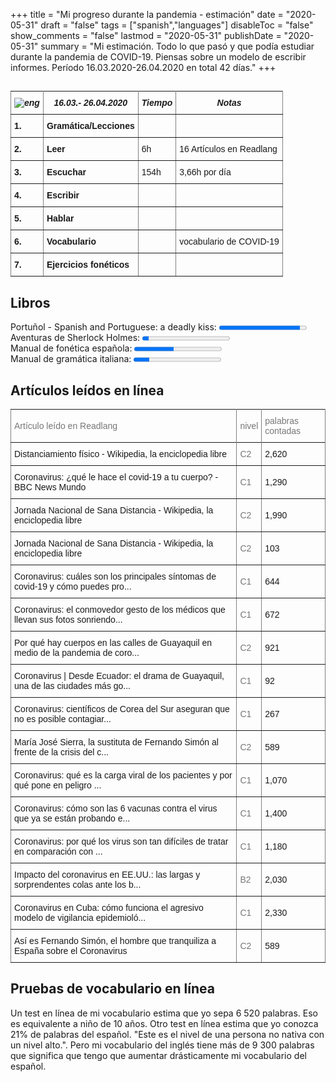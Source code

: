 +++
title = "Mi progreso durante la pandemia - estimación"
date = "2020-05-31"
draft = "false"
tags = ["spanish","languages"]
disableToc = "false"
show_comments = "false"
lastmod = "2020-05-31"
publishDate = "2020-05-31"
summary = "Mi estimación. Todo lo que pasó y que podía estudiar durante la pandemia de COVID-19. Piensas sobre un modelo de escribir informes. Período 16.03.2020-26.04.2020 en total 42 días."
+++

##



<style type="text/css">
.tg  {border-collapse:collapse;border-spacing:0;}
.tg td{font-family:Arial, sans-serif;font-size:14px;padding:10px 5px;border-style:solid;border-width:1px;overflow:hidden;word-break:normal;}
.tg th{font-family:Arial, sans-serif;font-size:14px;font-weight:normal;padding:10px 5px;border-style:solid;border-width:1px;overflow:hidden;word-break:normal;}
.tg .tg-4erg{font-weight:bold;font-style:italic;border-color:inherit;text-align:center;vertical-align:top}
.tg .tg-rvyq{font-weight:bold;font-style:italic;border-color:inherit;text-align:center;vertical-align:top}
.tg .tg-7btt{font-weight:bold;border-color:inherit;text-align:left;vertical-align:top}
.tg .tg-fymr{font-weight:bold;border-color:inherit;text-align:left;vertical-align:top}
.tg .tg-0pky{border-color:inherit;text-align:left;vertical-align:top}
</style>
<table class="tg">
  <tr>
    <th class="tg-rvyq"><img src="/flags/spain32.png" alt="eng"></th>
    <th class="tg-4erg">16.03.- 26.04.2020</th>
    <th class="tg-4erg">Tiempo</th>
      <th class="tg-4erg">Notas</th>
  </tr>
  <tr>
    <td class="tg-7btt">1.</td>
    <td class="tg-fymr">Gramática/Lecciones</td>
    <td class="tg-0pky"></td>
    <td class="tg-0pky"></td>
  </tr>
  <tr>
    <td class="tg-7btt">2.</td>
    <td class="tg-fymr">Leer</td>
    <td class="tg-0pky">6h</td>
    <td class="tg-0pky">16 Artículos en Readlang</td>
  </tr>
  <tr>
    <td class="tg-7btt">3.</td>
    <td class="tg-fymr">Escuchar</td>
    <td class="tg-0pky">154h</td>
    <td class="tg-0pky">3,66h por día</td>
  </tr>
  <tr>
    <td class="tg-fymr">4.</td>
    <td class="tg-fymr">Escribir</td>
    <td class="tg-0pky"></td>
    <td class="tg-0pky"></td>
  </tr>
  <tr>
    <td class="tg-fymr">5.</td>
    <td class="tg-fymr">Hablar</td>
    <td class="tg-0pky"></td>
    <td class="tg-0pky"></td>
  </tr>
  <tr>
    <td class="tg-fymr">6.</td>
    <td class="tg-fymr">Vocabulario</td>
    <td class="tg-0pky"></td>
    <td class="tg-0pky">vocabulario de COVID-19</td>
  </tr>
  <tr>
    <td class="tg-fymr">7.</td>
    <td class="tg-fymr">Ejercicios fonéticos</td>
    <td class="tg-0pky"></td>
    <td class="tg-0pky"></td>
  </tr>
</table>

## Libros

<label for="libro">Portuñol - Spanish and Portuguese: a deadly kiss:</label>
<progress id="spanish-progress" value="140" max="151"> 100% </progress>
<br>
<label for="libro">Aventuras de Sherlock Holmes:</label>
<progress id="spanish-progress" value="24" max="332"> 100% </progress>
<br>
<label for="libro">Manual de fonética española:</label>
<progress id="spanish-progress" value="70" max="155"> 100% </progress>
<br>
<label for="libro">Manual de gramática italiana:</label>
<progress id="spanish-progress" value="54" max="291"> 100% </progress>
<br>

## Artículos leídos en línea

<style type="text/css">
.tg  {border-collapse:collapse;border-spacing:0;}
.tg td{border-color:black;border-style:solid;border-width:1px;font-family:Arial, sans-serif;font-size:14px;
  overflow:hidden;padding:10px 5px;word-break:normal;}
.tg th{border-color:black;border-style:solid;border-width:1px;font-family:Arial, sans-serif;font-size:14px;
  font-weight:normal;overflow:hidden;padding:10px 5px;word-break:normal;}
.tg .tg-0ys1{background-color:inherit;border-color:inherit;text-align:left;vertical-align:middle}
.tg .tg-jxgv{background-color:inherit;border-color:inherit;text-align:left;vertical-align:top}
.tg .tg-mfxq{background-color:inherit;border-color:inherit;color:#00E;text-align:left;text-decoration:underline;vertical-align:top}
.tg .tg-h09u{background-color:inherit;border-color:inherit;color:#777;text-align:left;vertical-align:middle}
@media screen and (max-width: 767px) {.tg {width: auto !important;}.tg col {width: auto !important;}.tg-wrap {overflow-x: auto;-webkit-overflow-scrolling: touch;}}</style>
<div class="tg-wrap"><table class="tg">
<tbody>
<tr>
  <td class="tg-h09u">Artículo leído en Readlang<br></td>
  <td class="tg-h09u">nivel</td>
  <td class="tg-h09u">palabras contadas</td>
</tr>
<tr>
  <tr>
    <td class="tg-0ys1">Distanciamiento físico - Wikipedia, la enciclopedia libre<br></td>
    <td class="tg-h09u"><span style="color:#777">C2</td>
    <td class="tg-0ys1">2,620</td>
  </tr>
  <tr>
    <td class="tg-0ys1">Coronavirus: ¿qué le hace el covid-19 a tu cuerpo? - BBC News Mundo</a><br></td>
    <td class="tg-h09u"><span style="color:#777">C1</span></td>
    <td class="tg-0ys1">1,290</td>
  </tr>
  <tr>
    <td class="tg-0ys1">Jornada Nacional de Sana Distancia - Wikipedia, la enciclopedia libre</a><br></td>
    <td class="tg-h09u"><span style="color:#777">C2</span></td>
    <td class="tg-0ys1">1,990</td>
  </tr>
  <tr>
    <td class="tg-0ys1">Jornada Nacional de Sana Distancia - Wikipedia, la enciclopedia libre</a><br></td>
    <td class="tg-h09u"><span style="color:#777">C2</span></td>
    <td class="tg-0ys1">103</td>
  </tr>
  <tr>
    <td class="tg-0ys1">Coronavirus: cuáles son los principales síntomas de covid-19 y cómo puedes pro...</a><br></td>
    <td class="tg-h09u"><span style="color:#777">C1</span></td>
    <td class="tg-0ys1">644</td>
  </tr>
  <tr>
    <td class="tg-0ys1">Coronavirus: el conmovedor gesto de los médicos que llevan sus fotos sonriendo...</a><br></td>
    <td class="tg-h09u"><span style="color:#777">C1</span></td>
    <td class="tg-0ys1">672</td>
  </tr>
  <tr>
    <td class="tg-0ys1">Por qué hay cuerpos en las calles de Guayaquil en medio de la pandemia de coro...</a><br></td>
    <td class="tg-h09u"><span style="color:#777">C2</span></td>
    <td class="tg-0ys1">921</td>
  </tr>
  <tr>
    <td class="tg-0ys1">Coronavirus | Desde Ecuador: el drama de Guayaquil, una de las ciudades más go...</a><br></td>
    <td class="tg-h09u"><span style="color:#777">C1</span></td>
    <td class="tg-0ys1">92</td>
  </tr>
  <tr>
    <td class="tg-0ys1">Coronavirus: científicos de Corea del Sur aseguran que no es posible contagiar...</a><br></td>
    <td class="tg-h09u"><span style="color:#777">C1</span></td>
    <td class="tg-0ys1">267</td>
  </tr>
  <tr>
    <td class="tg-0ys1">María José Sierra, la sustituta de Fernando Simón al frente de la crisis del c...</a><br></td>
    <td class="tg-h09u"><span style="color:#777">C2</span></td>
    <td class="tg-0ys1">589</td>
  </tr>
  <tr>
    <td class="tg-0ys1">Coronavirus: qué es la carga viral de los pacientes y por qué pone en peligro ...</a><br></td>
    <td class="tg-h09u"><span style="color:#777">C1</span></td>
    <td class="tg-0ys1">1,070</td>
  </tr>
  <tr>
    <td class="tg-0ys1">Coronavirus: cómo son las 6 vacunas contra el virus que ya se están probando e...</a><br></td>
    <td class="tg-h09u"><span style="color:#777">C1</span></td>
    <td class="tg-0ys1">1,400</td>
  </tr>
  <tr>
    <td class="tg-0ys1">Coronavirus: por qué los virus son tan difíciles de tratar en comparación con ...</a><br></td>
    <td class="tg-h09u"><span style="color:#777">C1</span></td>
    <td class="tg-0ys1">1,180</td>
  </tr>
  <tr>
    <td class="tg-0ys1">Impacto del coronavirus en EE.UU.: las largas y sorprendentes colas ante los b...</a><br></td>
    <td class="tg-h09u"><span style="color:#777">B2</span></td>
    <td class="tg-0ys1">2,030</td>
  </tr>
  <tr>
    <td class="tg-0ys1">Coronavirus en Cuba: cómo funciona el agresivo modelo de vigilancia epidemioló...</a><br></td>
    <td class="tg-h09u"><span style="color:#777">C1</span></td>
    <td class="tg-0ys1">2,330</td>
  </tr>
  <tr>
    <td class="tg-0ys1">Así es Fernando Simón, el hombre que tranquiliza a España sobre el Coronavirus</a><br></td>
    <td class="tg-h09u"><span style="color:#777">C2</span></td>
    <td class="tg-0ys1">589</td>
  </tr>
</tbody>
</table></div>

## Pruebas de vocabulario en línea

 Un test en línea de mi vocabulario estima que yo sepa 6 520 palabras. Eso es equivalente a niño de 10 años. Otro test en línea estima que yo conozca 21% de palabras del español. "Este es el nivel de una persona no nativa con un nivel alto.". Pero mi vocabulario del inglés tiene más de 9 300 palabras que significa que tengo que aumentar drásticamente mi vocabulario del español.
